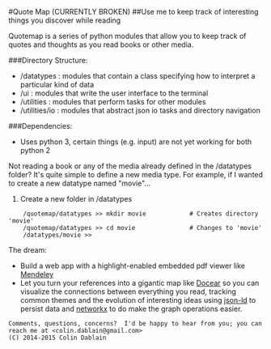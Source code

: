 #Quote Map (CURRENTLY BROKEN)
##Use me to keep track of interesting things you discover while reading

Quotemap is a series of python modules that allow you to keep track of quotes and thoughts as you read books or other media.

###Directory Structure:

* /datatypes : modules that contain a class specifying how to interpret a particular kind of data
* /ui : modules that write the user interface to the terminal
* /utilities : modules that perform tasks for other modules
* /utilities/io : modules that abstract json io tasks and directory navigation

###Dependencies:

* Uses python 3, certain things (e.g. input) are not yet working for both python 2

Not reading a book or any of the media already defined in the /datatypes folder? It's quite simple to define a new media type. For example, if I wanted to create a new datatype named "movie"...

1. Create a new folder in /datatypes
```text
    /quotemap/datatypes >> mkdir movie            # Creates directory 'movie'
    /quotemap/datatypes >> cd movie               # Changes to 'movie'
    /datatypes/movie >>
```

The dream:

* Build a web app with a highlight-enabled embedded pdf viewer like [Mendeley](http://www.mendeley.com)
* Let you turn your references into a gigantic map like [Docear](http://www.docear.com) so you can visualize the connections between everything you read, tracking common themes and the evolution of interesting ideas using [json-ld](http://json-ld.org/index.html) to persist data and [networkx](http://networkx.github.io/) to do make the graph operations easier.

```text
Comments, questions, concerns?  I'd be happy to hear from you; you can
reach me at <colin.dablain@gmail.com>
(C) 2014-2015 Colin Dablain
```
